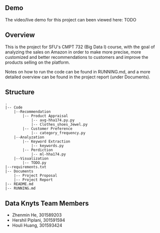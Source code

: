 ## Demo

The video/live demo for this project can been viewed here: 
TODO

## Overview

This is the project for SFU's CMPT 732 (Big Data I) course, with the goal of analyzing the sales on Amazon in order to make more precise, more
customized and better recommendations to customers and improve the products selling on the platform. 

Notes on how to run the code can be found in RUNNING.md, and a more detailed overview can be found in the project report (under Documents).

## Structure

```
.
|-- Code
    |--Recommendation
        |-- Product Appraisal
            |-- avg-hha174.py.py
            |-- Clothes_shoes_Jewel.py
        |-- Customer Preference
            |-- category_frequency.py
    |--Analyzation
        |-- Keyword Extraction
            |-- keywords.py
        |-- Perdiction
            |-- ml-hha174.py 
    |--Visualization
        |-- TODO.py
|--requirements.txt
|-- Documents
    |-- Project Proposal
    |-- Project Report
|-- README.md
|-- RUNNING.md
```

## Data Knyts Team Members

- Zhenmin He, 301589203
- Hershil Piplani, 301591594
- Houli Huang, 301593424
